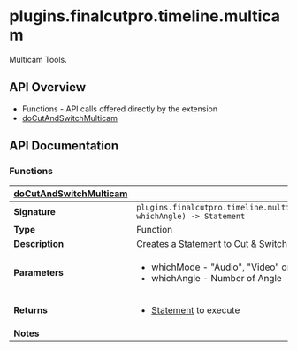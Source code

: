 # plugins.finalcutpro.timeline.multicam

Multicam Tools.

## API Overview
* Functions - API calls offered directly by the extension
 * [doCutAndSwitchMulticam](#doCutAndSwitchMulticam)

## API Documentation

### Functions

| [doCutAndSwitchMulticam](#doCutAndSwitchMulticam)         |                                                                                     |
| --------------------------------------------|-------------------------------------------------------------------------------------|
| **Signature**                               | `plugins.finalcutpro.timeline.multicam.doCutAndSwitchMulticam(whichMode, whichAngle) -> Statement`                                                                    |
| **Type**                                    | Function                                                                     |
| **Description**                             | Creates a [Statement](cp.rx.go.Statement.md) to Cut & Switch Multicam.                                                                     |
| **Parameters**                              | <ul><li>whichMode - "Audio", "Video" or "Both" as string</li><li>whichAngle - Number of Angle</li></ul> |
| **Returns**                                 | <ul><li>[Statement](cp.rx.go.Statement.md) to execute</li></ul>          |
| **Notes**                                   | <ul></ul>                |

